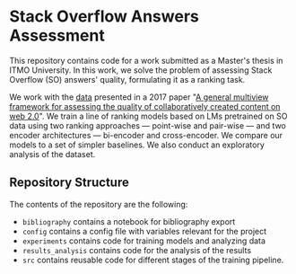 # Stack Overflow Answers Assessment

This repository contains code for a work submitted as a Master's thesis in ITMO University. 
In this work, we solve the problem of assessing Stack Overflow (SO) answers' quality, formulating it as a ranking task.

We work with the [data](https://github.com/daniel-hasan/dalip-wiki-qa-dataset) presented in a 2017 paper "[A general multiview framework for assessing the quality of collaboratively created content on web 2.0](https://asistdl.onlinelibrary.wiley.com/doi/abs/10.1002/asi.23650)".
We train a line of ranking models based on LMs pretrained on SO data using two ranking approaches — point-wise and pair-wise — and two encoder architectures — bi-encoder and cross-encoder.
We compare our models to a set of simpler baselines.
We also conduct an exploratory analysis of the dataset.

## Repository Structure

The contents of the repository are the following:
* `bibliography` contains a notebook for bibliography export
* `config` contains a config file with variables relevant for the project
* `experiments` contains code for training models and analyzing data
* `results_analysis` contains code for the analysis of the results
* `src` contains reusable code for different stages of the training pipeline.
